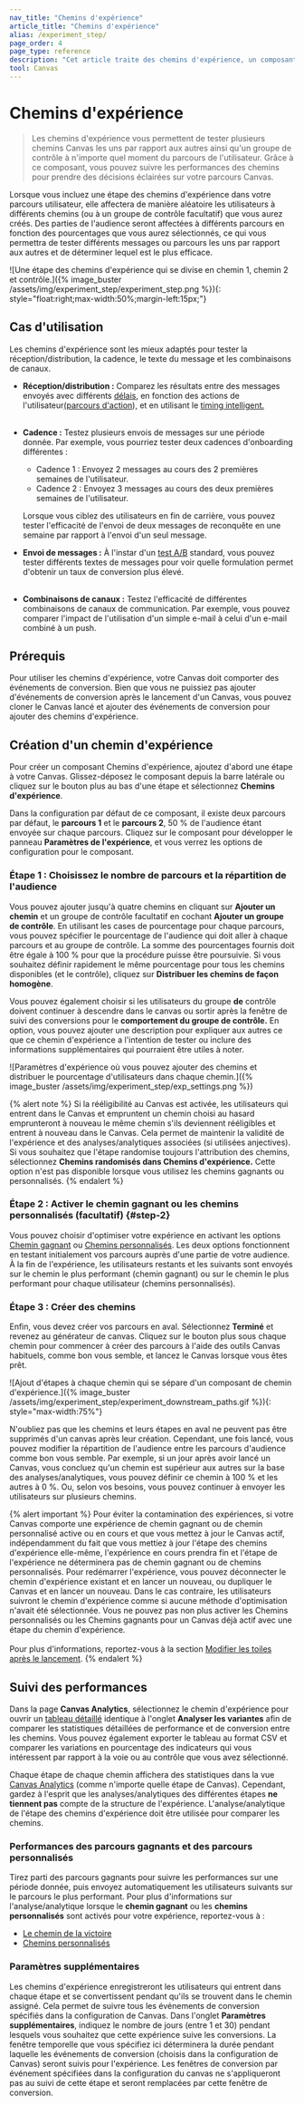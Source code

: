 ```yaml
---
nav_title: "Chemins d'expérience"
article_title: "Chemins d'expérience" 
alias: /experiment_step/
page_order: 4
page_type: reference
description: "Cet article traite des chemins d'expérience, un composant qui vous permet de tester plusieurs chemins Canvas les uns par rapport aux autres ainsi qu'un groupe de contrôle à n'importe quel moment du parcours de l'utilisateur."
tool: Canvas
---
```


# Chemins d'expérience

> Les chemins d'expérience vous permettent de tester plusieurs chemins Canvas les uns par rapport aux autres ainsi qu'un groupe de contrôle à n'importe quel moment du parcours de l'utilisateur. Grâce à ce composant, vous pouvez suivre les performances des chemins pour prendre des décisions éclairées sur votre parcours Canvas.

Lorsque vous incluez une étape des chemins d'expérience dans votre parcours utilisateur, elle affectera de manière aléatoire les utilisateurs à différents chemins (ou à un groupe de contrôle facultatif) que vous aurez créés. Des parties de l'audience seront affectées à différents parcours en fonction des pourcentages que vous aurez sélectionnés, ce qui vous permettra de tester différents messages ou parcours les uns par rapport aux autres et de déterminer lequel est le plus efficace. 

\![Une étape des chemins d'expérience qui se divise en chemin 1, chemin 2 et contrôle.]({% image_buster /assets/img/experiment_step/experiment_step.png %}){: style="float:right;max-width:50%;margin-left:15px;"}

## Cas d'utilisation

Les chemins d'expérience sont les mieux adaptés pour tester la réception/distribution, la cadence, le texte du message et les combinaisons de canaux.

- **Réception/distribution :** Comparez les résultats entre des messages envoyés avec différents [délais]({{site.baseurl}}/user_guide/engagement_tools/canvas/canvas_components/delay_step/), en fonction des actions de l'utilisateur[(parcours d'action]({{site.baseurl}}/user_guide/engagement_tools/canvas/canvas_components/action_paths/)), et en utilisant le [timing intelligent.]({{site.baseurl}}/user_guide/brazeai/intelligence/intelligent_timing/#canvas)<br><br>
- **Cadence :** Testez plusieurs envois de messages sur une période donnée. Par exemple, vous pourriez tester deux cadences d'onboarding différentes :
    - Cadence 1 : Envoyez 2 messages au cours des 2 premières semaines de l'utilisateur.
    - Cadence 2 : Envoyez 3 messages au cours des deux premières semaines de l'utilisateur.
    
    Lorsque vous ciblez des utilisateurs en fin de carrière, vous pouvez tester l'efficacité de l'envoi de deux messages de reconquête en une semaine par rapport à l'envoi d'un seul message.
- **Envoi de messages :** À l'instar d'un [test A/B]({{site.baseurl}}/user_guide/engagement_tools/testing/multivariant_testing/) standard, vous pouvez tester différents textes de messages pour voir quelle formulation permet d'obtenir un taux de conversion plus élevé.<br><br>
- **Combinaisons de canaux :** Testez l'efficacité de différentes combinaisons de canaux de communication. Par exemple, vous pouvez comparer l'impact de l'utilisation d'un simple e-mail à celui d'un e-mail combiné à un push.

## Prérequis

Pour utiliser les chemins d'expérience, votre Canvas doit comporter des événements de conversion. Bien que vous ne puissiez pas ajouter d'événements de conversion après le lancement d'un Canvas, vous pouvez cloner le Canvas lancé et ajouter des événements de conversion pour ajouter des chemins d'expérience.

## Création d'un chemin d'expérience

Pour créer un composant Chemins d'expérience, ajoutez d'abord une étape à votre Canvas. Glissez-déposez le composant depuis la barre latérale ou cliquez sur le bouton plus <i class="fas fa-plus-circle"></i> au bas d'une étape et sélectionnez **Chemins d'expérience**. 

Dans la configuration par défaut de ce composant, il existe deux parcours par défaut, le **parcours 1** et le **parcours 2**, 50 % de l'audience étant envoyée sur chaque parcours. Cliquez sur le composant pour développer le panneau **Paramètres de l'expérience**, et vous verrez les options de configuration pour le composant.

### Étape 1 : Choisissez le nombre de parcours et la répartition de l'audience

Vous pouvez ajouter jusqu'à quatre chemins en cliquant sur **Ajouter un chemin** et un groupe de contrôle facultatif en cochant **Ajouter un groupe de contrôle**. En utilisant les cases de pourcentage pour chaque parcours, vous pouvez spécifier le pourcentage de l'audience qui doit aller à chaque parcours et au groupe de contrôle. La somme des pourcentages fournis doit être égale à 100 % pour que la procédure puisse être poursuivie. Si vous souhaitez définir rapidement le même pourcentage pour tous les chemins disponibles (et le contrôle), cliquez sur **Distribuer les chemins de façon homogène**.

Vous pouvez également choisir si les utilisateurs du groupe **de** contrôle doivent continuer à descendre dans le canvas ou sortir après la fenêtre de suivi des conversions pour le **comportement du groupe de contrôle.** En option, vous pouvez ajouter une description pour expliquer aux autres ce que ce chemin d'expérience a l'intention de tester ou inclure des informations supplémentaires qui pourraient être utiles à noter.

\![Paramètres d'expérience où vous pouvez ajouter des chemins et distribuer le pourcentage d'utilisateurs dans chaque chemin.]({% image_buster /assets/img/experiment_step/exp_settings.png %})

{% alert note %}
Si la rééligibilité au Canvas est activée, les utilisateurs qui entrent dans le Canvas et empruntent un chemin choisi au hasard emprunteront à nouveau le même chemin s'ils deviennent rééligibles et entrent à nouveau dans le Canvas. Cela permet de maintenir la validité de l'expérience et des analyses/analytiques associées (si utilisées anjectives). Si vous souhaitez que l'étape randomise toujours l'attribution des chemins, sélectionnez **Chemins randomisés dans Chemins d'expérience.** Cette option n'est pas disponible lorsque vous utilisez les chemins gagnants ou personnalisés.
{% endalert %}

### Étape 2 : Activer le chemin gagnant ou les chemins personnalisés (facultatif) {#step-2}

Vous pouvez choisir d'optimiser votre expérience en activant les options [Chemin gagnant]({{site.baseurl}}/user_guide/engagement_tools/canvas/canvas_components/experiment_step/winning_path) ou [Chemins personnalisés]({{site.baseurl}}/user_guide/engagement_tools/canvas/canvas_components/experiment_step/personalized_paths). Les deux options fonctionnent en testant initialement vos parcours auprès d'une partie de votre audience. À la fin de l'expérience, les utilisateurs restants et les suivants sont envoyés sur le chemin le plus performant (chemin gagnant) ou sur le chemin le plus performant pour chaque utilisateur (chemins personnalisés).

### Étape 3 : Créer des chemins

Enfin, vous devez créer vos parcours en aval. Sélectionnez **Terminé** et revenez au générateur de canvas. Cliquez sur le bouton <i class="fas fa-plus-circle"></i> plus sous chaque chemin pour commencer à créer des parcours à l'aide des outils Canvas habituels, comme bon vous semble, et lancez le Canvas lorsque vous êtes prêt.

\![Ajout d'étapes à chaque chemin qui se sépare d'un composant de chemin d'expérience.]({% image_buster /assets/img/experiment_step/experiment_downstream_paths.gif %}){: style="max-width:75%"}

N'oubliez pas que les chemins et leurs étapes en aval ne peuvent pas être supprimés d'un canvas après leur création. Cependant, une fois lancé, vous pouvez modifier la répartition de l'audience entre les parcours d'audience comme bon vous semble. Par exemple, si un jour après avoir lancé un Canvas, vous concluez qu'un chemin est supérieur aux autres sur la base des analyses/analytiques, vous pouvez définir ce chemin à 100 % et les autres à 0 %. Ou, selon vos besoins, vous pouvez continuer à envoyer les utilisateurs sur plusieurs chemins.

{% alert important %}
Pour éviter la contamination des expériences, si votre Canvas comporte une expérience de chemin gagnant ou de chemin personnalisé active ou en cours et que vous mettez à jour le Canvas actif, indépendamment du fait que vous mettiez à jour l'étape des chemins d'expérience elle-même, l'expérience en cours prendra fin et l'étape de l'expérience ne déterminera pas de chemin gagnant ou de chemins personnalisés. Pour redémarrer l'expérience, vous pouvez déconnecter le chemin d'expérience existant et en lancer un nouveau, ou dupliquer le Canvas et en lancer un nouveau. Dans le cas contraire, les utilisateurs suivront le chemin d'expérience comme si aucune méthode d'optimisation n'avait été sélectionnée. Vous ne pouvez pas non plus activer les Chemins personnalisés ou les Chemins gagnants pour un Canvas déjà actif avec une étape du chemin d'expérience.<br><br>Pour plus d'informations, reportez-vous à la section [Modifier les toiles après le lancement]({{site.baseurl}}/post-launch_edits/).
{% endalert %}

## Suivi des performances

Dans la page **Canvas Analytics**, sélectionnez le chemin d'expérience pour ouvrir un [tableau détaillé]({{site.baseurl}}/user_guide/engagement_tools/canvas/get_started/measuring_and_testing_with_canvas_analytics/#performance-breakdown-by-variant) identique à l'onglet **Analyser les variantes** afin de comparer les statistiques détaillées de performance et de conversion entre les chemins. Vous pouvez également exporter le tableau au format CSV et comparer les variations en pourcentage des indicateurs qui vous intéressent par rapport à la voie ou au contrôle que vous avez sélectionné.

Chaque étape de chaque chemin affichera des statistiques dans la vue [Canvas Analytics]({{site.baseurl}}/user_guide/engagement_tools/canvas/testing_canvases/measuring_and_testing_with_canvas_analytics/) (comme n'importe quelle étape de Canvas). Cependant, gardez à l'esprit que les analyses/analytiques des différentes étapes **ne tiennent pas** compte de la structure de l'expérience. L'analyse/analytique de l'étape des chemins d'expérience doit être utilisée pour comparer les chemins.

### Performances des parcours gagnants et des parcours personnalisés

Tirez parti des parcours gagnants pour suivre les performances sur une période donnée, puis envoyez automatiquement les utilisateurs suivants sur le parcours le plus performant. Pour plus d'informations sur l'analyse/analytique lorsque le **chemin gagnant** ou les **chemins personnalisés** sont activés pour votre expérience, reportez-vous à :

- [Le chemin de la victoire]({{site.baseurl}}/user_guide/engagement_tools/canvas/canvas_components/experiment_step/winning_path/#analytics)
- [Chemins personnalisés]({{site.baseurl}}/user_guide/engagement_tools/canvas/canvas_components/experiment_step/personalized_paths/#analytics)

### Paramètres supplémentaires

Les chemins d'expérience enregistreront les utilisateurs qui entrent dans chaque étape et se convertissent pendant qu'ils se trouvent dans le chemin assigné. Cela permet de suivre tous les événements de conversion spécifiés dans la configuration de Canvas. Dans l'onglet **Paramètres supplémentaires**, indiquez le nombre de jours (entre 1 et 30) pendant lesquels vous souhaitez que cette expérience suive les conversions. La fenêtre temporelle que vous spécifiez ici déterminera la durée pendant laquelle les événements de conversion (choisis dans la configuration de Canvas) seront suivis pour l'expérience. Les fenêtres de conversion par événement spécifiées dans la configuration du canvas ne s'appliqueront pas au suivi de cette étape et seront remplacées par cette fenêtre de conversion.

